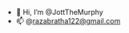 - 👋 Hi, I’m @JottTheMurphy
- 📫 @razabratha122@gmail.com

<!---
JottTheMurphy/JottTheMurphy is a ✨ special ✨ repository because its `README.md` (this file) appears on your GitHub profile.
You can click the Preview link to take a look at your changes.
--->
